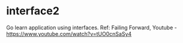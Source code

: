 # interface2
Go learn application using interfaces. Ref: Failing Forward, Youtube -https://www.youtube.com/watch?v=tUO0cnSaSy4
